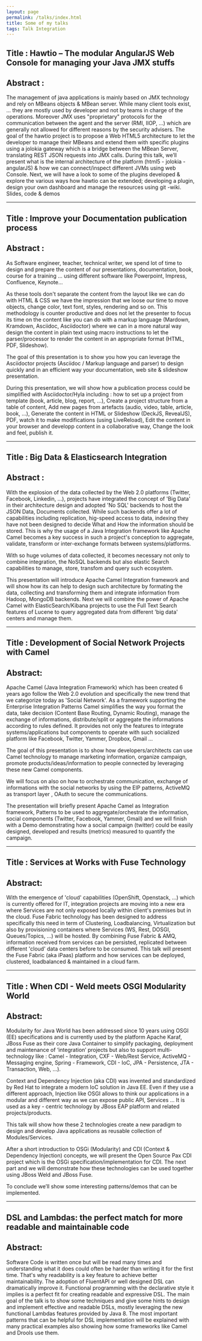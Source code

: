 ```yaml
---
layout: page
permalink: /talks/index.html
title: Some of my talks
tags: Talk Integration
---
```


## Title : Hawtio – The modular AngularJS Web Console for managing your Java JMX stuffs

## Abstract :

The management of java applications is mainly based on JMX technology and rely on MBeans objects & MBean server. While many client tools exist, ... they are mostly used by developer and not by teams in charge of the operations. Moreover JMX uses "proprietary" protocols for the communication between the agent and the server (RMI, IIOP, ...) which are generally not allowed for different reasons by the security advisers.
The goal of the hawtio project is to propose a Web HTML5 architecture to let the developer to manage their MBeans and extend them with specific plugins using a jolokia gateway which is a bridge between the MBean Server, translating REST JSON requests into JMX calls.
During this talk, we’ll present what is the internal architecture of the platform (html5 - jolokia - angularJS) & how we can connect/inspect different JVMs using web Console. Next, we will have a look to some of the plugins developed & explore the various ways how hawtio can be extended; developing a plugin, design your own dashboard and manage the resources using git -wiki.
Slides, code & demos


****************************************************

## Title : Improve your Documentation publication process 

## Abstract : 

As Software engineer, teacher, technical writer, we spend lot of time to design and prepare the content of our presentations, documentation, book, course for a training ... using different software like Powerpoint, Impress, Confluence, Keynote...

As these tools don't separate the content from the layout like we can do with HTML & CSS we have the impression that we loose our time to move objects, change color, text font, styles, rendering and so on. This methodology is counter productive and does not let the presenter to focus its time on the content like you can do with a markup language (Mardown, Kramdown, Asciidoc, Asciidoctor) where we can in a more natural way design the content in plain text using macro instructions to let the parser/processor to render the content in an appropriate format (HTML, PDF, Slideshow).

The goal of this presentation is to show you how you can leverage the Asciidoctor projects (Asciidoc / Markup language and parser) to design quickly and in an efficient way your documentation, web site & slideshow presentation.

During this presentation, we will show how a publication process could be simplified with Asciidoctor/Hyla including : how to set up a project from template (book, article, blog, report, ...), Create a project structure from a table of content, Add new pages from artefacts (audio, video, table, article, book, ...), Generate the content in HTML or Slideshow (DeckJS, RevealJS), PDF, watch it to make modifications (using LiveReload), Edit the content in your browser and developp content in a collaborative way, Change the look and feel, publish it.

****************************************************

## Title : Big Data & Elasticsearch Integration

## Abstract :

With the explosion of the data collected by the Web 2.0 platforms (Twitter, Facebook, Linkedin, ...), projects have integrated the concept of 'Big Data' in their architecture design and adopted 'No SQL' backends to host the JSON Data, Documents collected. While such backends offer a lot of capabilities including replication, hig-speed access to data, indexing they have not been designed to decide What and How the information should be stored. This is why the usage of a Java Integration framework like Apache Camel becomes a key success in such a project's conception to aggregate, validate, transform or inter-exchange formats between systems/platforms. 

With so huge volumes of data collected, it becomes necessary not only to combine integration, the NoSQL backends but also elastic Search capabilities to manage, store, transfom and query such ecosystem.

This presentation will introduce Apache Camel Integration framework and will show how its can help to design such architecture by formating the data, collecting and transforming them and integrate information from Hadoop, MongoDB backends. Next we will combine the power of Apache Camel with ElasticSearch/Kibana projects to use the Full Text Search features of Lucene to query aggregated data from different 'big data' centers and manage them.

***************************************************

## Title : Development of Social Network Projects with Camel

## Abstract: 

Apache Camel (Java Integration Framework) which has been created 6 years ago follow the Web 2.0 evolution and specifically the new trend that we categorize today as 'Social Network'. As a framework supporting the Enterprise Integration Patterns Camel simplifies the way you format the data, take decision (Content Base Routing, Dynamic Routing), manage the exchange of informations, distribute/split or aggregate the informations according to rules defined.
It provides not only the features to integrate systems/applications but components to operate with such socialized platform like Facebook, Twitter, Yammer, Dropbox, Gmail ...

The goal of this presentation is to show how developers/architects can use Camel technology to manage marketing information, organize campaign, promote products/ideas/information to people connected by leveraging these new Camel components. 

We will focus on also on how to orchestrate communication, exchange of informations with the social networks by using the EIP patterns, ActiveMQ as transport layer
, OAuth to secure the communications. 

The presentation will briefly present Apache Camel as Integration framework, Patterns to be used to aggregate/orchestrate the information, social components (Twitter, Facebook, Yammer, Gmail) and we will finish with a Demo demonstrating how a social campaign (twitter) could be easily designed, developed and results (metrics) measured to quantify the campaign.

****************************************************

## Title : Services at Works with Fuse Technology

## Abstract:

 With the emergence of 'cloud' capabilities (OpenShift, Openstack, ...) which is currently offered for IT, integration projects are moving into a new era where Services are not only exposed locally within client's premises but in the cloud. Fuse Fabric technology has been designed to address specifically this need in term of Clustering, Loadbalancing, Virtualization but also by provisioning containers where Services (WS, Rest, DOSGI, Queues/Topics, ...) will be hosted.  By combining Fuse Fabric & AMQ, information received from services can be persisted, replicated between different 'cloud' data centers before to be consumed. This talk will present the Fuse Fabric (aka iPaas) platform and how services can be deployed, clustered, loadbalanced & maintained in a cloud farm.

****************************************************

## Title : When CDI - Weld meets OSGI Modularity World

## Abstract:

 Modularity for Java World has been addressed since 10 years using OSGI (EE)  specifications and is currently used by the platform Apache Karaf, JBoss Fuse as their core Java Container to simplify packaging, deployment and maintenance of ‘integration’ projects but also to support multi-technology like : Camel - Integration, CXF - Web/Rest Service, ActiveMQ - Messaging engine, Spring - Framework, CDI - IoC, JPA - Persistence, JTA - Transaction, Web, ...).

Context and Dependency Injection (aka CDI) was invented and standardized by Red Hat to integrate a modern IoC solution in Java EE. Even if they use a different approach, Injection like OSGI allows to think our applications in a modular and different way as we can expose public API, Services ... It is used as a key - centric technology by JBoss EAP platform and related projects/products.

This talk will show how these 2 technologies create a new paradigm to design and develop Java applications as reusable collection of Modules/Services.

After a short introduction to OSGi (Modularity) and CDI (Context & Dependency Injection) concepts, we will present the Open Source Pax CDI project which is the OSGi specification/implementation for CDI. The next part and we will demonstrate how these technologies can be used together using JBoss Weld and JBoss Fuse.

To conclude we’ll show some interesting patterns/demos that can be implemented.

***************************************************

## DSL and Lambdas: the perfect match for more readable and maintainable code

## Abstract:

Software Code is written once but will be read many times and understanding what it does could often be harder than writing it for the first time. That's why readability is a key feature to achieve better maintainability. The adoption of FluentAPI or well designed DSL can dramatically improve it. Functional programming with the declarative style it implies is a perfect fit for creating readable and expressive DSL. The main goal of the talk is to show some techniques and give some hints to design and implement effective and readable DSLs, mostly leveraging the new functional Lambdas features provided by Java 8. The most important patterns that can be helpful for DSL implementation will be explained with many practical examples also showing how some frameworks like Camel and Drools use them.


